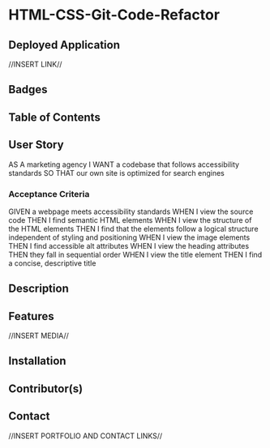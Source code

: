 # HTML-CSS-Git-Code-Refactor

## Deployed Application
//INSERT LINK//

## Badges

## Table of Contents

## User Story
AS A marketing agency
I WANT a codebase that follows accessibility standards
SO THAT our own site is optimized for search engines

### Acceptance Criteria
GIVEN a webpage meets accessibility standards
WHEN I view the source code
THEN I find semantic HTML elements
WHEN I view the structure of the HTML elements
THEN I find that the elements follow a logical structure independent of styling and positioning
WHEN I view the image elements
THEN I find accessible alt attributes
WHEN I view the heading attributes
THEN they fall in sequential order
WHEN I view the title element
THEN I find a concise, descriptive title

## Description

## Features
//INSERT MEDIA//

## Installation

## Contributor(s)

## Contact
//INSERT PORTFOLIO AND CONTACT LINKS//
